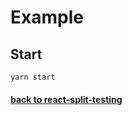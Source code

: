 # Example

## Start
```bash
yarn start
```

#### [back to react-split-testing](https://github.com/expert-m/react-split-testing)
